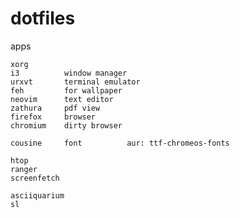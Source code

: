 # dotfiles

apps

    xorg
    i3   		window manager
    urxvt		terminal emulator
    feh	    	for wallpaper
    neovim		text editor
    zathura		pdf view
    firefox		browser
    chromium	dirty browser
    
    cousine		font		  aur: ttf-chromeos-fonts
    
    htop
    ranger
    screenfetch
    
    asciiquarium
    sl
